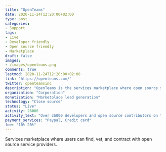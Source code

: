 ```yaml
---
title: "OpenTeams"
date: 2020-11-24T12:20:00+02:00
type: post
categories:
- Support
tags:
- Live
- Developer friendly
- Open source friendly
- Marketplace
draft: false
images:
- /images/openteams.png
comments: true
lastmod: 2020-11-24T12:20:00+02:00
link: "https://openteams.com/"
twitter: openteamsinc
description: "OpenTeams is the services marketplace where open source software users can find, vet, and contract with service providers."
organization: "Corporation"
monetization: "Marketplace lead generation"
technology: "Close source"
status: "Live"
activity: 26000
activity_text: "Over 26000 developers and open source contributors on the platform."
payment_services: "Paypal, Credit card"
fee: "10%-20%"
---
```


Services marketplace where users can find, vet, and contract with open source service providers.<!--more-->


